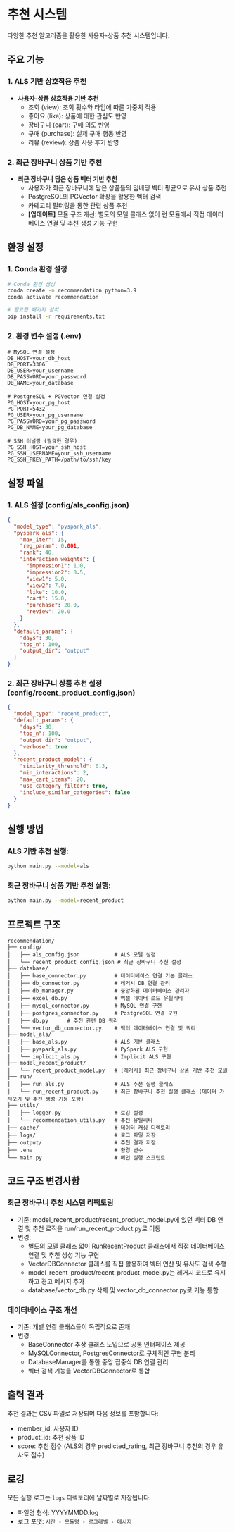 # 추천 시스템

다양한 추천 알고리즘을 활용한 사용자-상품 추천 시스템입니다.

## 주요 기능

### 1. ALS 기반 상호작용 추천

- **사용자-상품 상호작용 기반 추천**
  - 조회 (view): 조회 횟수와 타입에 따른 가중치 적용
  - 좋아요 (like): 상품에 대한 관심도 반영
  - 장바구니 (cart): 구매 의도 반영
  - 구매 (purchase): 실제 구매 행동 반영
  - 리뷰 (review): 상품 사용 후기 반영

### 2. 최근 장바구니 상품 기반 추천

- **최근 장바구니 담은 상품 벡터 기반 추천**
  - 사용자가 최근 장바구니에 담은 상품들의 임베딩 벡터 평균으로 유사 상품 추천
  - PostgreSQL의 PGVector 확장을 활용한 벡터 검색
  - 카테고리 필터링을 통한 관련 상품 추천
  - **[업데이트]** 모듈 구조 개선: 별도의 모델 클래스 없이 런 모듈에서 직접 데이터베이스 연결 및 추천 생성 기능 구현

## 환경 설정

### 1. Conda 환경 설정

```bash
# Conda 환경 생성
conda create -n recommendation python=3.9
conda activate recommendation

# 필요한 패키지 설치
pip install -r requirements.txt
```

### 2. 환경 변수 설정 (.env)

```
# MySQL 연결 설정
DB_HOST=your_db_host
DB_PORT=3306
DB_USER=your_username
DB_PASSWORD=your_password
DB_NAME=your_database

# PostgreSQL + PGVector 연결 설정
PG_HOST=your_pg_host
PG_PORT=5432
PG_USER=your_pg_username
PG_PASSWORD=your_pg_password
PG_DB_NAME=your_pg_database

# SSH 터널링 (필요한 경우)
PG_SSH_HOST=your_ssh_host
PG_SSH_USERNAME=your_ssh_username
PG_SSH_PKEY_PATH=/path/to/ssh/key
```

## 설정 파일

### 1. ALS 설정 (config/als_config.json)

```json
{
  "model_type": "pyspark_als",
  "pyspark_als": {
    "max_iter": 15,
    "reg_param": 0.001,
    "rank": 40,
    "interaction_weights": {
      "impression1": 1.0,
      "impression2": 0.5,
      "view1": 5.0,
      "view2": 7.0,
      "like": 10.0,
      "cart": 15.0,
      "purchase": 20.0,
      "review": 20.0
    }
  },
  "default_params": {
    "days": 30,
    "top_n": 100,
    "output_dir": "output"
  }
}
```

### 2. 최근 장바구니 상품 추천 설정 (config/recent_product_config.json)

```json
{
  "model_type": "recent_product",
  "default_params": {
    "days": 30,
    "top_n": 100,
    "output_dir": "output",
    "verbose": true
  },
  "recent_product_model": {
    "similarity_threshold": 0.3,
    "min_interactions": 2,
    "max_cart_items": 20,
    "use_category_filter": true,
    "include_similar_categories": false
  }
}
```

## 실행 방법

### ALS 기반 추천 실행:

```bash
python main.py --model=als
```

### 최근 장바구니 상품 기반 추천 실행:

```bash
python main.py --model=recent_product
```

## 프로젝트 구조

```
recommendation/
├── config/
│   ├── als_config.json           # ALS 모델 설정
│   └── recent_product_config.json # 최근 장바구니 추천 설정
├── database/
│   ├── base_connector.py         # 데이터베이스 연결 기본 클래스
│   ├── db_connector.py           # 레거시 DB 연결 관리
│   ├── db_manager.py             # 중앙화된 데이터베이스 관리자
│   ├── excel_db.py               # 엑셀 데이터 로드 유틸리티
│   ├── mysql_connector.py        # MySQL 연결 구현
│   ├── postgres_connector.py     # PostgreSQL 연결 구현
│   ├── db.py      # 추천 관련 DB 쿼리
│   └── vector_db_connector.py    # 벡터 데이터베이스 연결 및 쿼리
├── model_als/
│   ├── base_als.py               # ALS 기본 클래스
│   ├── pyspark_als.py            # PySpark ALS 구현
│   └── implicit_als.py           # Implicit ALS 구현
├── model_recent_product/
│   └── recent_product_model.py   # [레거시] 최근 장바구니 상품 기반 추천 모델
├── run/
│   ├── run_als.py                # ALS 추천 실행 클래스
│   └── run_recent_product.py     # 최근 장바구니 추천 실행 클래스 (데이터 가져오기 및 추천 생성 기능 포함)
├── utils/
│   ├── logger.py                 # 로깅 설정
│   └── recommendation_utils.py   # 추천 유틸리티
├── cache/                        # 데이터 캐싱 디렉토리
├── logs/                         # 로그 파일 저장
├── output/                       # 추천 결과 저장
├── .env                          # 환경 변수
└── main.py                       # 메인 실행 스크립트
```

## 코드 구조 변경사항

### 최근 장바구니 추천 시스템 리팩토링

- 기존: model_recent_product/recent_product_model.py에 있던 벡터 DB 연결 및 추천 로직을 run/run_recent_product.py로 이동
- 변경:
  - 별도의 모델 클래스 없이 RunRecentProduct 클래스에서 직접 데이터베이스 연결 및 추천 생성 기능 구현
  - VectorDBConnector 클래스를 직접 활용하여 벡터 연산 및 유사도 검색 수행
  - model_recent_product/recent_product_model.py는 레거시 코드로 유지하고 경고 메시지 추가
  - database/vector_db.py 삭제 및 vector_db_connector.py로 기능 통합

### 데이터베이스 구조 개선

- 기존: 개별 연결 클래스들이 독립적으로 존재
- 변경:
  - BaseConnector 추상 클래스 도입으로 공통 인터페이스 제공
  - MySQLConnector, PostgresConnector로 구체적인 구현 분리
  - DatabaseManager를 통한 중앙 집중식 DB 연결 관리
  - 벡터 검색 기능을 VectorDBConnector로 통합

## 출력 결과

추천 결과는 CSV 파일로 저장되며 다음 정보를 포함합니다:

- member_id: 사용자 ID
- product_id: 추천 상품 ID
- score: 추천 점수 (ALS의 경우 predicted_rating, 최근 장바구니 추천의 경우 유사도 점수)

## 로깅

모든 실행 로그는 `logs` 디렉토리에 날짜별로 저장됩니다:

- 파일명 형식: YYYYMMDD.log
- 로그 포맷: `시간 - 모듈명 - 로그레벨 - 메시지`
